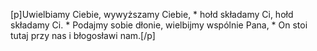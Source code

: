 [p]Uwielbiamy Ciebie, wywyższamy Ciebie, * hołd składamy Ci, hołd składamy Ci. * Podajmy sobie dłonie, wielbijmy wspólnie Pana, * On stoi tutaj przy nas i błogosławi nam.[/p]